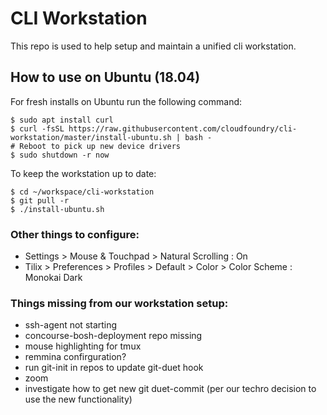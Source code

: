 # CLI Workstation
This repo is used to help setup and maintain a unified cli workstation.

## How to use on Ubuntu (18.04)
For fresh installs on Ubuntu run the following command:

```
$ sudo apt install curl
$ curl -fsSL https://raw.githubusercontent.com/cloudfoundry/cli-workstation/master/install-ubuntu.sh | bash -
# Reboot to pick up new device drivers
$ sudo shutdown -r now
```

To keep the workstation up to date:

```
$ cd ~/workspace/cli-workstation
$ git pull -r
$ ./install-ubuntu.sh
```

### Other things to configure:
- Settings > Mouse & Touchpad > Natural Scrolling : On
- Tilix > Preferences > Profiles > Default > Color > Color Scheme : Monokai Dark

### Things missing from our workstation setup:
- ssh-agent not starting
- concourse-bosh-deployment repo missing
- mouse highlighting for tmux
- remmina confirguration?
- run git-init in repos to update git-duet hook
- zoom
- investigate how to get new git duet-commit (per our techro decision to use the
  new functionality)
